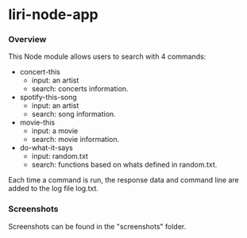 # liri-node-app

### Overview
This Node module allows users to search with 4 commands:
  * concert-this
    * input: an artist
    * search: concerts information.
  * spotify-this-song
    * input: an artist
    * search: song information.
  * movie-this
    * input: a movie
    * search: movie information.
  * do-what-it-says
    * input: random.txt
    * search: functions based on whats defined in random.txt.

Each time a command is run, the response data and command line are added to the log file log.txt.

### Screenshots
Screenshots can be found in the "screenshots" folder.
